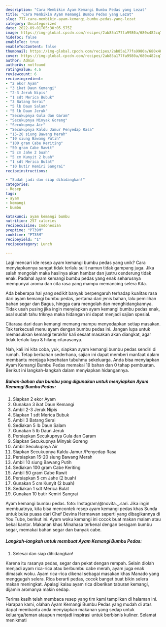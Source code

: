 ```yaml
---
description: "Cara Membikin Ayam Kemangi Bumbu Pedas yang Lezat"
title: "Cara Membikin Ayam Kemangi Bumbu Pedas yang Lezat"
slug: 777-cara-membikin-ayam-kemangi-bumbu-pedas-yang-lezat
category: Uncategorized
date: 2022-09-01T05:30:05.575Z
image: https://img-global.cpcdn.com/recipes/2ab85a177fa9980a/680x482cq70/ayam-kemangi-bumbu-pedas-foto-resep-utama.jpg
hideToc: false
enableToc: true
enableTocContent: false
thumbnail: https://img-global.cpcdn.com/recipes/2ab85a177fa9980a/680x482cq70/ayam-kemangi-bumbu-pedas-foto-resep-utama.jpg
cover: https://img-global.cpcdn.com/recipes/2ab85a177fa9980a/680x482cq70/ayam-kemangi-bumbu-pedas-foto-resep-utama.jpg
author: Admin
authorAv: notfound
ratingvalue: 4.6
reviewcount: 6
recipeingredient:
- "2 ekor Ayam"
- "3 ikat Daun Kemangi"
- "2-3 Jeruk Nipis"
- "1 sdt Merica Bubuk"
- "3 Batang Serai"
- "5 lb Daun Salam"
- "5 lb Daun Jeruk"
- "Secukupnya Gula dan Garam"
- "Secukupnya Minyak Goreng"
- "Secukupnya Air"
- "Secukupnya Kaldu Jamur Penyedap Rasa"
- "15-20 siung Bawang Merah"
- "10 siung Bawang Putih"
- "100 gram Cabe Keriting"
- "50 gram Cabe Rawit"
- "5 cm Jahe 2 buah"
- "5 cm Kunyit 2 buah"
- "1 sdt Merica Bulat"
- "10 butir Kemiri Sangrai"
recipeinstructions:

- "Sudah jadi dan siap dihidangkan!"
categories:
- Resep
tags:
- ayam
- kemangi
- bumbu

katakunci: ayam kemangi bumbu 
nutrition: 257 calories
recipecuisine: Indonesian
preptime: "PT39M"
cooktime: "PT35M"
recipeyield: "1"
recipecategory: Lunch

---
```





Lagi mencari ide resep ayam kemangi bumbu pedas yang unik? Cara menyiapkannya sangat tidak terlalu sulit namun tidak gampang juga. Jika salah mengolah maka hasilnya akan hambar dan justru cenderung tidak enak. Padahal ayam kemangi bumbu pedas yang enak seharusnya mempunyai aroma dan cita rasa yang mampu memancing selera Kita.





Ada beberapa hal yang sedikit banyak berpengaruh terhadap kualitas rasa dari ayam kemangi bumbu pedas, pertama dari jenis bahan, lalu pemilihan bahan segar dan Bagus, hingga cara mengolah dan menghidangkannya. Tidak usah pusing jika ingin menyiapkan ayam kemangi bumbu pedas enak,      asal sudah tahu triknya maka hidangan ini dapat menjadi sajian spesial.














Citarasa dari daun kemangi memang mampu menyedapkan setiap masakan. Tak terkecuali menu ayam dengan bumbu pedas ini. Jangan lupa untuk memasukkan kemangi terakhir kali sesaat masakan akan diangkat, agar tidak terlalu layu &amp; hilang citarasanya.






Nah, kali ini kita coba, yuk, siapkan ayam kemangi bumbu pedas sendiri di rumah. Tetap berbahan sederhana, sajian ini dapat memberi manfaat dalam membantu menjaga kesehatan tubuhmu sekeluarga. Anda bisa menyiapkan Ayam Kemangi Bumbu Pedas memakai 19 bahan dan 0 tahap pembuatan. Berikut ini langkah-langkah dalam menyiapkan hidangannya.

<!--inarticleads1-->

##### Bahan-bahan dan bumbu yang digunakan untuk menyiapkan Ayam Kemangi Bumbu Pedas:

1. Siapkan 2 ekor Ayam
1. Gunakan 3 ikat Daun Kemangi
1. Ambil 2-3 Jeruk Nipis
1. Siapkan 1 sdt Merica Bubuk
1. Ambil 3 Batang Serai
1. Sediakan 5 lb Daun Salam
1. Gunakan 5 lb Daun Jeruk
1. Persiapkan Secukupnya Gula dan Garam
1. Siapkan Secukupnya Minyak Goreng
1. Ambil Secukupnya Air
1. Siapkan Secukupnya Kaldu Jamur /Penyedap Rasa
1. Persiapkan 15-20 siung Bawang Merah
1. Ambil 10 siung Bawang Putih
1. Sediakan 100 gram Cabe Keriting
1. Ambil 50 gram Cabe Rawit
1. Persiapkan 5 cm Jahe (2 buah)
1. Gunakan 5 cm Kunyit (2 buah)
1. Sediakan 1 sdt Merica Bulat
1. Gunakan 10 butir Kemiri Sangrai


Ayam kemangi bumbu pedas. foto: Instagram/@novita._.sari. Jika ingin membuatnya, kita bisa mencontek resep ayam kemangi pedas khas Sunda untuk buka puasa dari Chef Devina Hermawan seperti yang dibagikannya di You Tube, berikut ini. Ayam woku kemangi ini cocok buat makan malam atau bekal kantor. Makanan khas Minahasa terkenal dengan beragam bumbu segar, memakai bahan segar dan banyak cabe. 

<!--inarticleads2-->

##### Langkah-langkah untuk membuat Ayam Kemangi Bumbu Pedas:


1. Selesai dan siap dihidangkan!

Karena itu rasanya pedas, segar dan pekat dengan rempah. Selain diolah menjadi ayam rica-rica atau berbumbu cabe merah, ayam juga enak dimasak woku. Ayam rica-rica dikenal sebagai masakan khas Manado yang menggugah selera. Rica berarti pedas, cocok banget buat bikin selera makan meningkat. Apalagi kalau ayam rica diberikan taburan kemangi, dijamin aromanya makin sedap. 

Terima kasih telah membaca resep yang tim kami tampilkan di halaman ini. Harapan kami, olahan Ayam Kemangi Bumbu Pedas yang mudah di atas dapat membantu anda menyiapkan makanan yang sedap untuk keluarga/teman ataupun menjadi inspirasi untuk berbisnis kuliner. Selamat menikmati

